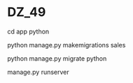 # DZ_49
cd app python

python manage.py makemigrations sales 

python manage.py migrate python

manage.py runserver
